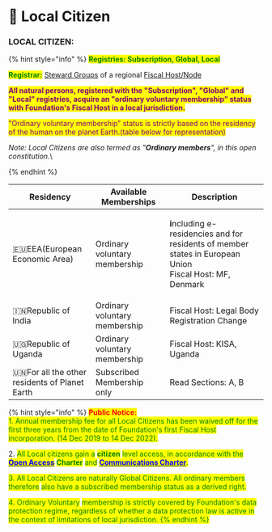 # 🧗 Local Citizen

### **LOCAL CITIZEN:**

{% hint style="info" %}
<mark style="color:green;">**Registries: Subscription, Global, Local**</mark>

<mark style="color:green;">**Registrar:**</mark> [Steward Groups](../steward-group.md) of a regional [Fiscal Host/Node](broken-reference)

<mark style="color:purple;">**All natural persons, registered with the "Subscription", "Global" and "Local" registries, acquire an "ordinary voluntary membership" status with Foundation's Fiscal Host in a local jurisdiction.**</mark>

<mark style="color:purple;">"Ordinary voluntary membership" status is strictly based on the residency of the human on the planet Earth.(table below for representation)</mark>

_Note: Local Citizens are also termed as "**Ordinary members**", in this open constitution._\

{% endhint %}

| Residency                                       | Available Memberships          | Description                                                                                                                          |
| ----------------------------------------------- | ------------------------------ | ------------------------------------------------------------------------------------------------------------------------------------ |
| 🇪🇺EEA(European Economic Area)                 | Ordinary voluntary membership  | <p><strong>i</strong>ncluding e-residencies and for residents of member states in European Union<br>Fiscal Host: MF, Denmark<br></p> |
| 🇮🇳Republic of India                           | Ordinary voluntary membership  | Fiscal Host: Legal Body Registration Change                                                                                          |
| 🇺🇬Republic of Uganda                          | Ordinary voluntary membership  | Fiscal Host: KISA, Uganda                                                                                                            |
| 🇺🇳For all the other residents of Planet Earth | Subscribed Membership only     |  Read Sections: A, B                                                                                                                 |

{% hint style="info" %}
<mark style="color:red;">**Public Notice:**</mark>\
<mark style="color:green;">1. Annual membership fee for all Local Citizens has been waived off for the first three years from the date of Foundation's first Fiscal Host incorporation. (14 Dec 2019 to 14 Dec 2022).</mark>

2\. <mark style="color:green;">All Local citizens gain a</mark> <mark style="color:green;"></mark><mark style="color:green;">**citizen**</mark> <mark style="color:green;"></mark><mark style="color:green;">level access, in accordance with the</mark> [<mark style="color:blue;">**Open Access**</mark>](../../charters/open-access-charter.md) <mark style="color:green;">**Charter**</mark> <mark style="color:green;"></mark><mark style="color:green;">and</mark> [<mark style="color:blue;">**Communications Charter**</mark>](../../charters/communications-charter.md)<mark style="color:green;">.</mark>

<mark style="color:green;">3. All Local Citizens are naturally Global Citizens. All ordinary members therefore</mark> <mark style="color:green;">also have a subscribed membership status as a derived right.</mark>&#x20;

<mark style="color:green;">4. Ordinary Voluntary</mark> <mark style="color:green;"></mark><mark style="color:blue;"><mark style="color:green;">membership is strictly covered by Foundation's data protection regime, regardless of whether a data protection law is active in the context of limitations of local jurisdiction.<mark style="color:green;"></mark>
{% endhint %}
